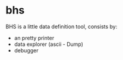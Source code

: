 # bhs
BHS is a little data definition tool, consists by:
- an pretty printer
- data explorer (ascii - Dump)
- debugger
